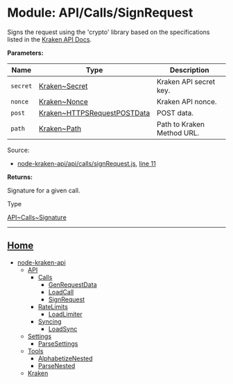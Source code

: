 # Module: API/Calls/SignRequest

Signs the request using the 'crypto' library based on the specifications listed in the [Kraken API Docs](https://www.kraken.com/help/api#general-usage).

__Parameters:__

| Name | Type | Description |
| --- | --- | --- |
| `secret` | [Kraken~Secret](https://github.com/jpcx/node-kraken-api/blob/0.4.0/docs/namespaces/Kraken.md#~Secret) | Kraken API secret key. |
| `nonce` | [Kraken~Nonce](https://github.com/jpcx/node-kraken-api/blob/0.4.0/docs/namespaces/Kraken.md#~Nonce) | Kraken API nonce. |
| `post` | [Kraken~HTTPSRequestPOSTData](https://github.com/jpcx/node-kraken-api/blob/0.4.0/docs/namespaces/Kraken.md#~HTTPSRequestPOSTData) | POST data. |
| `path` | [Kraken~Path](https://github.com/jpcx/node-kraken-api/blob/0.4.0/docs/namespaces/Kraken.md#~Path) | Path to Kraken Method URL. |

Source:

* [node-kraken-api/api/calls/signRequest.js](https://github.com/jpcx/node-kraken-api/blob/0.4.0/api/calls/signRequest.js), [line 11](https://github.com/jpcx/node-kraken-api/blob/0.4.0/api/calls/signRequest.js#L11)

__Returns:__

Signature for a given call.

Type

[API\~Calls~Signature](https://github.com/jpcx/node-kraken-api/blob/0.4.0/docs/namespaces/API/Calls.md#~Signature)

___

## [Home](https://github.com/jpcx/node-kraken-api/blob/0.4.0/README.md)

* [node-kraken-api](https://github.com/jpcx/node-kraken-api/blob/0.4.0/docs/modules/node-kraken-api.md)
  * [API](https://github.com/jpcx/node-kraken-api/blob/0.4.0/docs/namespaces/API.md)
    * [Calls](https://github.com/jpcx/node-kraken-api/blob/0.4.0/docs/namespaces/API/Calls.md)
      * [GenRequestData](https://github.com/jpcx/node-kraken-api/blob/0.4.0/docs/modules/API/Calls/GenRequestData.md)
      * [LoadCall](https://github.com/jpcx/node-kraken-api/blob/0.4.0/docs/modules/API/Calls/LoadCall.md)
      * [SignRequest](https://github.com/jpcx/node-kraken-api/blob/0.4.0/docs/modules/API/Calls/SignRequest.md)
    * [RateLimits](https://github.com/jpcx/node-kraken-api/blob/0.4.0/docs/namespaces/API/RateLimits.md)
      * [LoadLimiter](https://github.com/jpcx/node-kraken-api/blob/0.4.0/docs/modules/API/RateLimits/LoadLimiter.md)
    * [Syncing](https://github.com/jpcx/node-kraken-api/blob/0.4.0/docs/namespaces/API/Syncing.md)
      * [LoadSync](https://github.com/jpcx/node-kraken-api/blob/0.4.0/docs/modules/API/Syncing/LoadSync.md)
  * [Settings](https://github.com/jpcx/node-kraken-api/blob/0.4.0/docs/namespaces/Settings.md)
    * [ParseSettings](https://github.com/jpcx/node-kraken-api/blob/0.4.0/docs/modules/Settings/ParseSettings.md)
  * [Tools](https://github.com/jpcx/node-kraken-api/blob/0.4.0/docs/namespaces/Tools.md)
    * [AlphabetizeNested](https://github.com/jpcx/node-kraken-api/blob/0.4.0/docs/modules/Tools/AlphabetizeNested.md)
    * [ParseNested](https://github.com/jpcx/node-kraken-api/blob/0.4.0/docs/modules/Tools/ParseNested.md)
  * [Kraken](https://github.com/jpcx/node-kraken-api/blob/0.4.0/docs/namespaces/Kraken.md)